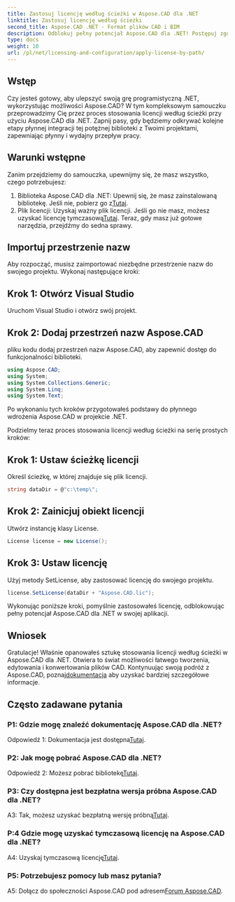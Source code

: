 ```yaml
---
title: Zastosuj licencję według ścieżki w Aspose.CAD dla .NET
linktitle: Zastosuj licencję według ścieżki
second_title: Aspose.CAD .NET - Format plików CAD i BIM
description: Odblokuj pełny potencjał Aspose.CAD dla .NET! Postępuj zgodnie z naszym przewodnikiem krok po kroku, aby bezproblemowo zastosować licencję. Ulepsz swoją grę manipulacji plikami CAD już teraz!
type: docs
weight: 10
url: /pl/net/licensing-and-configuration/apply-license-by-path/
---
```

## Wstęp

Czy jesteś gotowy, aby ulepszyć swoją grę programistyczną .NET, wykorzystując możliwości Aspose.CAD? W tym kompleksowym samouczku przeprowadzimy Cię przez proces stosowania licencji według ścieżki przy użyciu Aspose.CAD dla .NET. Zapnij pasy, gdy będziemy odkrywać kolejne etapy płynnej integracji tej potężnej biblioteki z Twoimi projektami, zapewniając płynny i wydajny przepływ pracy.

## Warunki wstępne

Zanim przejdziemy do samouczka, upewnijmy się, że masz wszystko, czego potrzebujesz:
1.  Biblioteka Aspose.CAD dla .NET: Upewnij się, że masz zainstalowaną bibliotekę. Jeśli nie, pobierz go z[Tutaj](https://releases.aspose.com/cad/net/).
2.  Plik licencji: Uzyskaj ważny plik licencji. Jeśli go nie masz, możesz uzyskać licencję tymczasową[Tutaj](https://purchase.aspose.com/temporary-license/).
Teraz, gdy masz już gotowe narzędzia, przejdźmy do sedna sprawy.

## Importuj przestrzenie nazw

Aby rozpocząć, musisz zaimportować niezbędne przestrzenie nazw do swojego projektu. Wykonaj następujące kroki:

## Krok 1: Otwórz Visual Studio

Uruchom Visual Studio i otwórz swój projekt.

## Krok 2: Dodaj przestrzeń nazw Aspose.CAD

pliku kodu dodaj przestrzeń nazw Aspose.CAD, aby zapewnić dostęp do funkcjonalności biblioteki.
```csharp
using Aspose.CAD;
using System;
using System.Collections.Generic;
using System.Linq;
using System.Text;
```
Po wykonaniu tych kroków przygotowałeś podstawy do płynnego wdrożenia Aspose.CAD w projekcie .NET.

Podzielmy teraz proces stosowania licencji według ścieżki na serię prostych kroków:

## Krok 1: Ustaw ścieżkę licencji

Określ ścieżkę, w której znajduje się plik licencji.
```csharp
string dataDir = @"c:\temp\";
```

## Krok 2: Zainicjuj obiekt licencji

Utwórz instancję klasy License.
```csharp
License license = new License();
```

## Krok 3: Ustaw licencję

Użyj metody SetLicense, aby zastosować licencję do swojego projektu.
```csharp
license.SetLicense(dataDir + "Aspose.CAD.lic");
```

Wykonując poniższe kroki, pomyślnie zastosowałeś licencję, odblokowując pełny potencjał Aspose.CAD dla .NET w swojej aplikacji.

## Wniosek

Gratulacje! Właśnie opanowałeś sztukę stosowania licencji według ścieżki w Aspose.CAD dla .NET. Otwiera to świat możliwości łatwego tworzenia, edytowania i konwertowania plików CAD. Kontynuując swoją podróż z Aspose.CAD, poznaj[dokumentacja](https://reference.aspose.com/cad/net/) aby uzyskać bardziej szczegółowe informacje.

## Często zadawane pytania

### P1: Gdzie mogę znaleźć dokumentację Aspose.CAD dla .NET?

 Odpowiedź 1: Dokumentacja jest dostępna[Tutaj](https://reference.aspose.com/cad/net/).

### P2: Jak mogę pobrać Aspose.CAD dla .NET?

 Odpowiedź 2: Możesz pobrać bibliotekę[Tutaj](https://releases.aspose.com/cad/net/).

### P3: Czy dostępna jest bezpłatna wersja próbna Aspose.CAD dla .NET?

A3: Tak, możesz uzyskać bezpłatną wersję próbną[Tutaj](https://releases.aspose.com/).

### P:4 Gdzie mogę uzyskać tymczasową licencję na Aspose.CAD dla .NET?

 A4: Uzyskaj tymczasową licencję[Tutaj](https://purchase.aspose.com/temporary-license/).

### P5: Potrzebujesz pomocy lub masz pytania?

 A5: Dołącz do społeczności Aspose.CAD pod adresem[Forum Aspose.CAD](https://forum.aspose.com/c/cad/19).